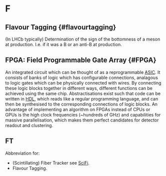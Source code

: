 # F

## Flavour Tagging {#flavourtagging}

(In LHCb typically) Determination of the sign of the bottomness of a meson at production. I.e. if it was a B or an anti-B at production.

## FPGA: Field Programmable Gate Array {#FPGA}

An integrated circuit which can be thought of as a reprogrammable [ASIC](a.md#ASIC). It consists of banks of logic which has configurable connections, analagous to logic gates which can be physically connected with wires. By connecting these logic blocks together in different ways, different functions can be achieved using the same chip. Abstractisations exist such that code can be written in [HDL](https://en.wikipedia.org/wiki/Hardware_description_language), which reads like a regular programming language, and can then be synthesised to the corresponding connections of logic blocks. An advantage of implementing an algorithm on FPGAs instead of CPUs or GPUs is the high clock frequencies (~hundreds of GHz) and capabilities for massive parallelisation, which makes them perfect candidates for detector readout and clustering.

## FT

Abbreviation for:

 * (Scintillating) Fiber Tracker see [SciFi](s.md#scifi).
 * Flavour Tagging.
